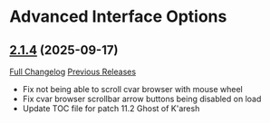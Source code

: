 # Advanced Interface Options

## [2.1.4](https://github.com/Stanzilla/AdvancedInterfaceOptions/tree/2.1.4) (2025-09-17)
[Full Changelog](https://github.com/Stanzilla/AdvancedInterfaceOptions/compare/2.1.3...2.1.4) [Previous Releases](https://github.com/Stanzilla/AdvancedInterfaceOptions/releases)

- Fix not being able to scroll cvar browser with mouse wheel  
- Fix cvar browser scrollbar arrow buttons being disabled on load  
- Update TOC file for patch 11.2 Ghost of K'aresh  
